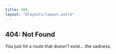 ```yaml
---
title: 404
layout: "@layouts/layout.astro"
---
```


## 404: Not Found

You just hit a route that doesn't exist... the sadness.
